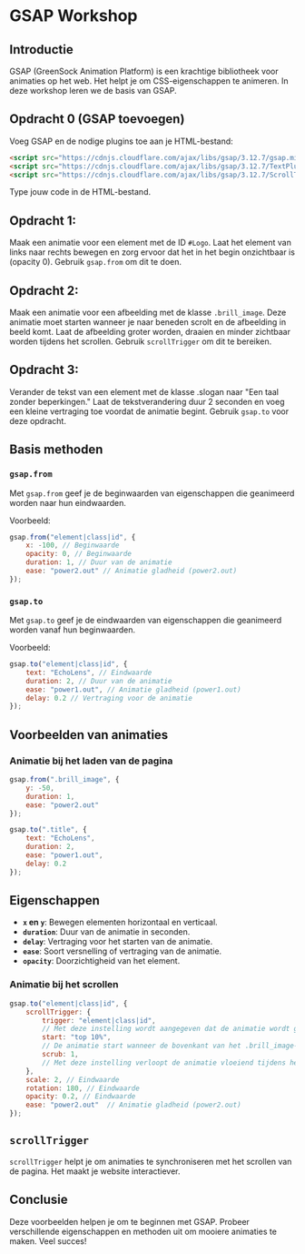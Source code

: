 # GSAP Workshop

## Introductie

GSAP (GreenSock Animation Platform) is een krachtige bibliotheek voor animaties op het web. Het helpt je om CSS-eigenschappen te animeren. In deze workshop leren we de basis van GSAP.

## Opdracht 0 (GSAP toevoegen)

Voeg GSAP en de nodige plugins toe aan je HTML-bestand:

```html
<script src="https://cdnjs.cloudflare.com/ajax/libs/gsap/3.12.7/gsap.min.js"></script>
<script src="https://cdnjs.cloudflare.com/ajax/libs/gsap/3.12.7/TextPlugin.min.js"></script>
<script src="https://cdnjs.cloudflare.com/ajax/libs/gsap/3.12.7/ScrollTrigger.min.js"></script>
```
Type jouw code in de HTML-bestand.

## Opdracht 1:

Maak een animatie voor een element met de ID `#Logo`. Laat het element van links naar rechts bewegen en zorg ervoor dat het in het begin onzichtbaar is (opacity 0). Gebruik `gsap.from` om dit te doen.

## Opdracht 2:

Maak een animatie voor een afbeelding met de klasse `.brill_image`. Deze animatie moet starten wanneer je naar beneden scrolt en de afbeelding in beeld komt. Laat de afbeelding groter worden, draaien en minder zichtbaar worden tijdens het scrollen. Gebruik `scrollTrigger` om dit te bereiken.

## Opdracht 3:

Verander de tekst van een element met de klasse .slogan naar "Een taal zonder beperkingen." Laat de tekstverandering duur 2 seconden en voeg een kleine vertraging toe voordat de animatie begint. Gebruik `gsap.to` voor deze opdracht.

## Basis methoden

### `gsap.from`

Met `gsap.from` geef je de beginwaarden van eigenschappen die geanimeerd worden naar hun eindwaarden.

Voorbeeld:

```javascript
gsap.from("element|class|id", {
    x: -100, // Beginwaarde
    opacity: 0, // Beginwaarde
    duration: 1, // Duur van de animatie
    ease: "power2.out" // Animatie gladheid (power2.out)
});
```

### `gsap.to`

Met `gsap.to` geef je de eindwaarden van eigenschappen die geanimeerd worden vanaf hun beginwaarden.

Voorbeeld:

```javascript
gsap.to("element|class|id", {
    text: "EchoLens", // Eindwaarde
    duration: 2, // Duur van de animatie
    ease: "power1.out", // Animatie gladheid (power1.out)
    delay: 0.2 // Vertraging voor de animatie
});
```

## Voorbeelden van animaties

### Animatie bij het laden van de pagina

```javascript
gsap.from(".brill_image", {
    y: -50,
    duration: 1,
    ease: "power2.out"
});

gsap.to(".title", {
    text: "EchoLens",
    duration: 2,
    ease: "power1.out",
    delay: 0.2
});
```

## Eigenschappen

- **`x` en `y`**: Bewegen elementen horizontaal en verticaal.
- **`duration`**: Duur van de animatie in seconden.
- **`delay`**: Vertraging voor het starten van de animatie.
- **`ease`**: Soort versnelling of vertraging van de animatie.
- **`opacity`**: Doorzichtigheid van het element.

### Animatie bij het scrollen

```javascript
gsap.to("element|class|id", {
    scrollTrigger: {
        trigger: "element|class|id", 
        // Met deze instelling wordt aangegeven dat de animatie wordt gestart wanneer een element met de klasse .brill_image in het zichtbaarheidsgebied van het browservenster verschijnt.
        start: "top 10%",
        // De animatie start wanneer de bovenkant van het .brill_image-element 10% van de bovenkant van het browservenster bereikt. Dit betekent dat de animatie start wanneer het element zich op 90% van de bovenkant van het venster bevindt.
        scrub: 1,
        // Met deze instelling verloopt de animatie vloeiend tijdens het scrollen. De waarde 1 betekent dat de animatie precies wordt afgespeeld terwijl u scrolt, zonder vertraging.
    },
    scale: 2, // Eindwaarde
    rotation: 180, // Eindwaarde
    opacity: 0.2, // Eindwaarde
    ease: "power2.out"  // Animatie gladheid (power2.out)
});
```

## `scrollTrigger`

`scrollTrigger` helpt je om animaties te synchroniseren met het scrollen van de pagina. Het maakt je website interactiever.

## Conclusie

Deze voorbeelden helpen je om te beginnen met GSAP. Probeer verschillende eigenschappen en methoden uit om mooiere animaties te maken. Veel succes!